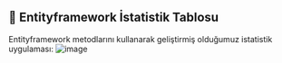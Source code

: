 ## :star2: Entityframework İstatistik Tablosu
Entityframework metodlarını kullanarak geliştirmiş olduğumuz istatistik uygulaması:
![image](https://github.com/user-attachments/assets/541ce401-abb3-48cc-8a73-9a7c9abb285b)
